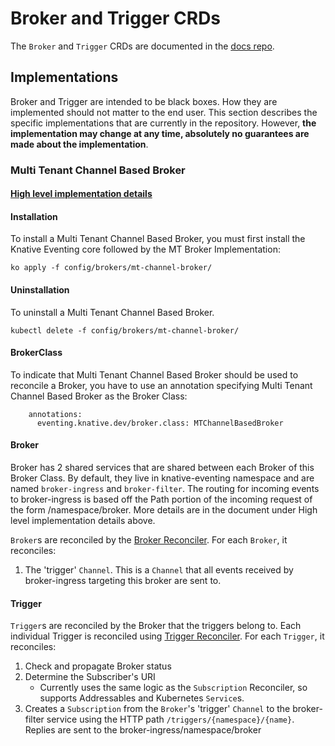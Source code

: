 # Broker and Trigger CRDs

The `Broker` and `Trigger` CRDs are documented in the
[docs repo](https://knative.dev/docs/eventing/).

## Implementations

Broker and Trigger are intended to be black boxes. How they are implemented
should not matter to the end user. This section describes the specific
implementations that are currently in the repository. However, **the
implementation may change at any time, absolutely no guarantees are made about
the implementation**.

### Multi Tenant Channel Based Broker

#### [High level implementation details](https://docs.google.com/document/d/1qYnmkRduWLUFQ3vEsaw7jU_mxS_nDHHkDkcGRf1_Fy4/edit)

#### Installation

To install a Multi Tenant Channel Based Broker, you must first install the
Knative Eventing core followed by the MT Broker Implementation:

```
ko apply -f config/brokers/mt-channel-broker/
```

#### Uninstallation

To uninstall a Multi Tenant Channel Based Broker.

```
kubectl delete -f config/brokers/mt-channel-broker/
```

#### BrokerClass

To indicate that Multi Tenant Channel Based Broker should be used to reconcile a
Broker, you have to use an annotation specifying Multi Tenant Channel Based
Broker as the Broker Class:

```
    annotations:
      eventing.knative.dev/broker.class: MTChannelBasedBroker
```

#### Broker

Broker has 2 shared services that are shared between each Broker of this Broker
Class. By default, they live in knative-eventing namespace and are named
`broker-ingress` and `broker-filter`. The routing for incoming events to
broker-ingress is based off the Path portion of the incoming request of the form
/namespace/broker. More details are in the document under High level
implementation details above.

`Broker`s are reconciled by the
[Broker Reconciler](../../pkg/reconciler/mtbroker/broker.go). For each `Broker`, it
reconciles:

1. The 'trigger' `Channel`. This is a `Channel` that all events received by
   broker-ingress targeting this broker are sent to.

#### Trigger

`Trigger`s are reconciled by the Broker that the triggers belong to. Each
individual Trigger is reconciled using
[Trigger Reconciler](../../pkg/reconciler/mtbroker/trigger/trigger.go). For each
`Trigger`, it reconciles:

1. Check and propagate Broker status
1. Determine the Subscriber's URI
   - Currently uses the same logic as the `Subscription` Reconciler, so supports
     Addressables and Kubernetes `Service`s.
1. Creates a `Subscription` from the `Broker`'s 'trigger' `Channel` to the
   broker-filter service using the HTTP path `/triggers/{namespace}/{name}`.
   Replies are sent to the broker-ingress/namespace/broker
